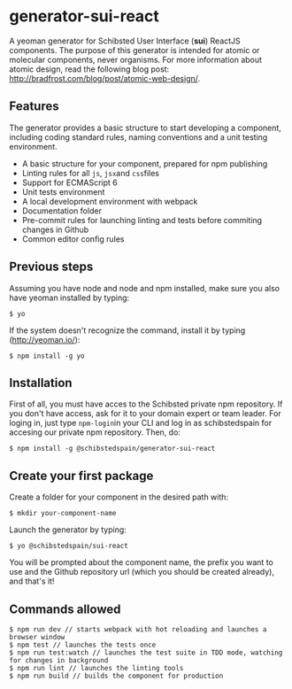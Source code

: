 # generator-sui-react
A yeoman generator for Schibsted User Interface (**sui**) ReactJS components. The purpose of this generator is intended for atomic or molecular components, never organisms. For more information about atomic design, read the following blog post: http://bradfrost.com/blog/post/atomic-web-design/. 

## Features
The generator provides a basic structure to start developing a component, including coding standard rules, naming conventions and a unit testing environment. 
* A basic structure for your component, prepared for npm publishing
* Linting rules for all ```js```, ```jsx```and ```css```files
* Support for ECMAScript 6
* Unit tests environment
* A local development environment with webpack
* Documentation folder
* Pre-commit rules for launching linting and tests before commiting changes in Github
* Common editor config rules

## Previous steps
Assuming you have node and node and npm installed, make sure you also have yeoman installed by typing:
````
$ yo
````
If the system doesn't recognize the command, install it by typing (http://yeoman.io/):
````
$ npm install -g yo
````

## Installation
First of all, you must have acces to the Schibsted private npm repository. If you don't have access, ask for it to your domain expert or team leader. 
For loging in, just type ```npm-login```in your CLI and log in as schibstedspain for accesing our private npm repository. Then, do:
```
$ npm install -g @schibstedspain/generator-sui-react
```

## Create your first package
Create a folder for your component in the desired path with:
```
$ mkdir your-component-name
```
Launch the generator by typing:
```
$ yo @schibstedspain/sui-react
```
You will be prompted about the component name, the prefix you want to use and the Github repository url (which you should be created already), and that's it!
## Commands allowed
```
$ npm run dev // starts webpack with hot reloading and launches a browser window
$ npm test // launches the tests once
$ npm run test:watch // launches the test suite in TDD mode, watching for changes in background
$ npm run lint // launches the linting tools
$ npm run build // builds the component for production
```
